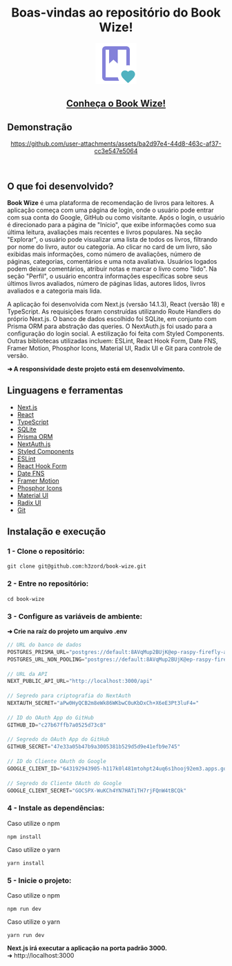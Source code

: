 <h1 align="center">Boas-vindas ao repositório do Book Wize!</h1>

<div align="center"><img src="public/book-app.svg" /></div>

<h2 align="center">
  <a href="https://book-wize.up.railway.app" target="_blank">
    Conheça o Book Wize!
  </a>
</h2>

## Demonstração

<div align="center">
  
  https://github.com/user-attachments/assets/ba2d97e4-44d8-463c-af37-cc3e547e5064

</div>

<br/>

## O que foi desenvolvido?

<strong>Book Wize</strong> é uma plataforma de recomendação de livros para leitores. A aplicação começa com uma página de login, onde o usuário pode entrar com sua conta do Google, GitHub ou como visitante. Após o login, o usuário é direcionado para a página de "Início", que exibe informações como sua última leitura, avaliações mais recentes e livros populares. Na seção "Explorar", o usuário pode visualizar uma lista de todos os livros, filtrando por nome do livro, autor ou categoria. Ao clicar no card de um livro, são exibidas mais informações, como número de avaliações, número de páginas, categorias, comentários e uma nota avaliativa. Usuários logados podem deixar comentários, atribuir notas e marcar o livro como "lido". Na seção "Perfil", o usuário encontra informações específicas sobre seus últimos livros avaliados, número de páginas lidas, autores lidos, livros avaliados e a categoria mais lida.

A aplicação foi desenvolvida com Next.js (versão 14.1.3), React (versão 18) e TypeScript. As requisições foram construídas utilizando Route Handlers do próprio Next.js. O banco de dados escolhido foi SQLite, em conjunto com Prisma ORM para abstração das queries. O NextAuth.js foi usado para a configuração do login social. A estilização foi feita com Styled Components. Outras bibliotecas utilizadas incluem: ESLint, React Hook Form, Date FNS, Framer Motion, Phosphor Icons, Material UI, Radix UI e Git para controle de versão.

<strong>➜ A responsividade deste projeto está em desenvolvimento.</strong>

## Linguagens e ferramentas

- [Next.js](https://nextjs.org/)
- [React](https://react.dev/)
- [TypeScript](https://www.typescriptlang.org/)
- [SQLite](https://www.sqlite.org/)
- [Prisma ORM](https://www.prisma.io/)
- [NextAuth.js](https://next-auth.js.org/)
- [Styled Components](https://styled-components.com/)
- [ESLint](https://eslint.org/)
- [React Hook Form](https://react-hook-form.com/)
- [Date FNS](https://date-fns.org/)
- [Framer Motion](https://www.framer.com/motion/)
- [Phosphor Icons](https://phosphoricons.com/)
- [Material UI](https://mui.com/material-ui/)
- [Radix UI](https://www.radix-ui.com/)
- [Git](https://git-scm.com/)

## Instalação e execução

### 1 - Clone o repositório:
```
git clone git@github.com:h3zord/book-wize.git
```

### 2 - Entre no repositório:
```
cd book-wize
```

### 3 - Configure as variáveis de ambiente:
<strong>➜ Crie na raíz do projeto um arquivo .env</strong>

```javascript
// URL do banco de dados
POSTGRES_PRISMA_URL="postgres://default:8AVqMup2BUjK@ep-raspy-firefly-a4rtnpjv-pooler.us-east-1.aws.neon.tech:5432/verceldb?sslmode=require&pgbouncer=true&connect_timeout=15"
POSTGRES_URL_NON_POOLING="postgres://default:8AVqMup2BUjK@ep-raspy-firefly-a4rtnpjv.us-east-1.aws.neon.tech:5432/verceldb?sslmode=require"

// URL da API
NEXT_PUBLIC_API_URL="http://localhost:3000/api"

// Segredo para criptografia do NextAuth
NEXTAUTH_SECRET="aPw0HyQCB2m8eWk86WKbwC0uKbDxCh+X6eE3Pt3luF4="

// ID do OAuth App do GitHub
GITHUB_ID="c27b67ffb7a0525d73c8"

// Segredo do OAuth App do GitHub
GITHUB_SECRET="47e33a05b47b9a3005381b529d5d9e41efb9e745"

// ID do Cliente OAuth do Google
GOOGLE_CLIENT_ID="643192943905-h117k0l481mtohpt24uq6s1hooj92em3.apps.googleusercontent.com"

// Segredo do Cliente OAuth do Google
GOOGLE_CLIENT_SECRET="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"
```

### 4 - Instale as dependências:
Caso utilize o npm
```
npm install
```
Caso utilize o yarn
```
yarn install
```

### 5 - Inicie o projeto:
Caso utilize o npm
```
npm run dev
```
Caso utilize o yarn
```
yarn run dev
```

<strong>Next.js irá executar a aplicação na porta padrão 3000.</strong>
<br/>
➜ http://localhost:3000